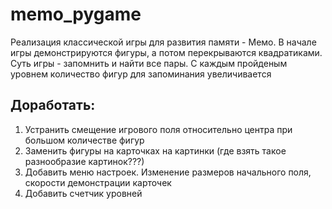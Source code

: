 # memo_pygame

Реализация классической игры для развития памяти - Мемо. В начале игры демонстрируются фигуры, а потом перекрываются квадратиками. Суть игры - запомнить и найти все пары. 
С каждым пройденым уровнем количество фигур для запоминания увеличивается

## Доработать:
1. Устранить смещение игрового поля относительно центра при большом количестве фигур
2. Заменить фигуры на карточках на картинки (где взять такое разнообразие картинок???)
3. Добавить меню настроек. Изменение размеров начального поля, скорости демонстрации карточек
4. Добавить счетчик уровней
